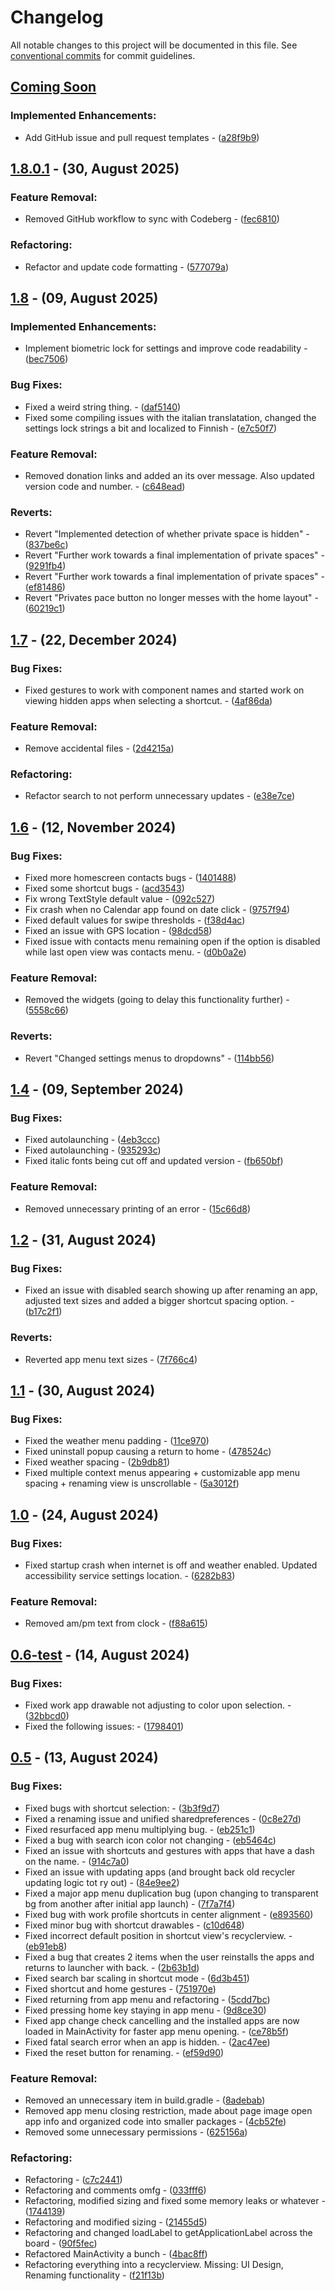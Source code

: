 # Changelog

All notable changes to this project will be documented in this file. See [conventional commits](https://www.conventionalcommits.org/) for commit guidelines.

## [Coming Soon](https://github.com/DroidWorksStudio/yam_launcher/tree/HEAD)

### Implemented Enhancements:

- Add GitHub issue and pull request templates - ([a28f9b9](https://github.com/DroidWorksStudio/yam_launcher/commit/a28f9b9a00597246d29b020c1f3de474253918e1))

## [1.8.0.1](https://github.com/DroidWorksStudio/yam_launcher/tree/v1.8.0.1) - (30, August 2025)

### Feature Removal:

- Removed GitHub workflow to sync with Codeberg - ([fec6810](https://github.com/DroidWorksStudio/yam_launcher/commit/fec6810f215bb7a38d8d9f6a1ceac30f2daf7d0b))

### Refactoring:

- Refactor and update code formatting - ([577079a](https://github.com/DroidWorksStudio/yam_launcher/commit/577079a5e5b135a1a0220e3f12519b25bab52501))

## [1.8](https://github.com/DroidWorksStudio/yam_launcher/tree/v1.8) - (09, August 2025)

### Implemented Enhancements:

- Implement biometric lock for settings and improve code readability - ([bec7506](https://github.com/DroidWorksStudio/yam_launcher/commit/bec750626b31d421e15bb1b0a66e179521208d8e))

### Bug Fixes:

- Fixed a weird string thing. - ([daf5140](https://github.com/DroidWorksStudio/yam_launcher/commit/daf5140338dfa4c73a7f73ec91018bc864b5de29))
- Fixed some compiling issues with the italian translatation, changed the settings lock strings a bit and localized to Finnish - ([e7c50f7](https://github.com/DroidWorksStudio/yam_launcher/commit/e7c50f7c0bd57b4975a2c044196048e7b8d92156))

### Feature Removal:

- Removed donation links and added an its over message. Also updated version code and number. - ([c648ead](https://github.com/DroidWorksStudio/yam_launcher/commit/c648ead6410504e8d18dd1e4fd4e99dc1950f42b))

### Reverts:

- Revert "Implemented detection of whether private space is hidden" - ([837be6c](https://github.com/DroidWorksStudio/yam_launcher/commit/837be6c3461f0d2e7a9d5a247f55826fe5e4720c))
- Revert "Further work towards a final implementation of private spaces" - ([9291fb4](https://github.com/DroidWorksStudio/yam_launcher/commit/9291fb4a3b3be6bcc0a177ceb54db31b6029bf44))
- Revert "Further work towards a final implementation of private spaces" - ([ef81486](https://github.com/DroidWorksStudio/yam_launcher/commit/ef81486303b2717ba295d784a88c0a14bbee7996))
- Revert "Privates pace button no longer messes with the home layout" - ([60219c1](https://github.com/DroidWorksStudio/yam_launcher/commit/60219c196293a02f775dcce9de15c6f1273a5b85))

## [1.7](https://github.com/DroidWorksStudio/yam_launcher/tree/v1.7) - (22, December 2024)

### Bug Fixes:

- Fixed gestures to work with component names and started work on viewing hidden apps when selecting a shortcut. - ([4af86da](https://github.com/DroidWorksStudio/yam_launcher/commit/4af86da1e183d27c09950c6bd9b1ed6b11e57519))

### Feature Removal:

- Remove accidental files - ([2d4215a](https://github.com/DroidWorksStudio/yam_launcher/commit/2d4215a164318caa2d9621243c70988abaa3a198))

### Refactoring:

- Refactor search to not perform unnecessary updates - ([e38e7ce](https://github.com/DroidWorksStudio/yam_launcher/commit/e38e7ced3fb932ac06c03139d31aa6cd224d62ec))

## [1.6](https://github.com/DroidWorksStudio/yam_launcher/tree/v1.6) - (12, November 2024)

### Bug Fixes:

- Fixed more homescreen contacts bugs - ([1401488](https://github.com/DroidWorksStudio/yam_launcher/commit/1401488ed3f550947f188ffcef8bf766586b6659))
- Fixed some shortcut bugs - ([acd3543](https://github.com/DroidWorksStudio/yam_launcher/commit/acd354375381871314ad472b926e9d2e5ddfcee3))
- Fix wrong TextStyle default value - ([092c527](https://github.com/DroidWorksStudio/yam_launcher/commit/092c527a3f92abd31f7f9176f89584f8856e7e56))
- Fix crash when no Calendar app found on date click - ([9757f94](https://github.com/DroidWorksStudio/yam_launcher/commit/9757f9415f53fb53030042375b53b671034c5b3f))
- Fixed default values for swipe thresholds - ([f38d4ac](https://github.com/DroidWorksStudio/yam_launcher/commit/f38d4ac47d1b2a2172027738d9389d1e96bc745c))
- Fixed an issue with GPS location - ([98dcd58](https://github.com/DroidWorksStudio/yam_launcher/commit/98dcd5810d735f0e65383819d16005fc162d51ed))
- Fixed issue with contacts menu remaining open if the option is disabled while last open view was contacts menu. - ([d0b0a2e](https://github.com/DroidWorksStudio/yam_launcher/commit/d0b0a2eb833d520452e29372fcc92b079dfcfb7b))

### Feature Removal:

- Removed the widgets (going to delay this functionality further) - ([5558c66](https://github.com/DroidWorksStudio/yam_launcher/commit/5558c666c8a57ebd97c58343c58dae347d422937))

### Reverts:

- Revert "Changed settings menus to dropdowns" - ([114bb56](https://github.com/DroidWorksStudio/yam_launcher/commit/114bb560ea30006c129f5c3a25d32c727227f34c))

## [1.4](https://github.com/DroidWorksStudio/yam_launcher/tree/v1.4) - (09, September 2024)

### Bug Fixes:

- Fixed autolaunching - ([4eb3ccc](https://github.com/DroidWorksStudio/yam_launcher/commit/4eb3ccc2a40320b1cf0ff80ee523ad037da1218a))
- Fixed autolaunching - ([935293c](https://github.com/DroidWorksStudio/yam_launcher/commit/935293c8cbd6dbe049bdfeaeef666022514afc5d))
- Fixed italic fonts being cut off and updated version - ([fb650bf](https://github.com/DroidWorksStudio/yam_launcher/commit/fb650bf5ee8192f5a8bbd7a8f93155dee328767c))

### Feature Removal:

- Removed unnecessary printing of an error - ([15c66d8](https://github.com/DroidWorksStudio/yam_launcher/commit/15c66d8c5eaa43c0152d28836c682a87ac9c1bcb))

## [1.2](https://github.com/DroidWorksStudio/yam_launcher/tree/v1.2) - (31, August 2024)

### Bug Fixes:

- Fixed an issue with disabled search showing up after renaming an app, adjusted text sizes and added a bigger shortcut spacing option. - ([b17c2f1](https://github.com/DroidWorksStudio/yam_launcher/commit/b17c2f1fd9e402dde21cf84e70461ee809aa0d43))

### Reverts:

- Reverted app menu text sizes - ([7f766c4](https://github.com/DroidWorksStudio/yam_launcher/commit/7f766c4312d915fa73fd655508372b767c8a46a8))

## [1.1](https://github.com/DroidWorksStudio/yam_launcher/tree/v1.1) - (30, August 2024)

### Bug Fixes:

- Fixed the weather menu padding - ([11ce970](https://github.com/DroidWorksStudio/yam_launcher/commit/11ce9704ecec494e674c5d87c2adc089d86e2443))
- Fixed uninstall popup causing a return to home - ([478524c](https://github.com/DroidWorksStudio/yam_launcher/commit/478524c49d62b508ecbc54dfcf7a9e71fe3d9795))
- Fixed weather spacing - ([2b9db81](https://github.com/DroidWorksStudio/yam_launcher/commit/2b9db81936ad5c6f0985bbd4b08e64a2f6426811))
- Fixed multiple context menus appearing + customizable app menu spacing + renaming view is unscrollable - ([5a3012f](https://github.com/DroidWorksStudio/yam_launcher/commit/5a3012f0f10158b9caf2067efc6b3dd3b82a2232))

## [1.0](https://github.com/DroidWorksStudio/yam_launcher/tree/v1.0) - (24, August 2024)

### Bug Fixes:

- Fixed startup crash when internet is off and weather enabled. Updated accessibility service settings location. - ([6282b83](https://github.com/DroidWorksStudio/yam_launcher/commit/6282b83897de893fa0eafd228cdff0a044880ce7))

### Feature Removal:

- Removed am/pm text from clock - ([f88a615](https://github.com/DroidWorksStudio/yam_launcher/commit/f88a6158697bb33a25aae6c6be28f3f167bf92cd))

## [0.6-test](https://github.com/DroidWorksStudio/yam_launcher/tree/v0.6-test) - (14, August 2024)

### Bug Fixes:

- Fixed work app drawable not adjusting to color upon selection. - ([32bbcd0](https://github.com/DroidWorksStudio/yam_launcher/commit/32bbcd0ef9c287add8e0643751da8f8e2cb4ef2d))
- Fixed the following issues: - ([1798401](https://github.com/DroidWorksStudio/yam_launcher/commit/1798401de335e2166956303438db36e83bc11c52))

## [0.5](https://github.com/DroidWorksStudio/yam_launcher/tree/0.5) - (13, August 2024)

### Bug Fixes:

- Fixed bugs with shortcut selection: - ([3b3f9d7](https://github.com/DroidWorksStudio/yam_launcher/commit/3b3f9d716a532120faf5c474ebed7609962fdd10))
- Fixed a renaming issue and unified sharedpreferences - ([0c8e27d](https://github.com/DroidWorksStudio/yam_launcher/commit/0c8e27dcd579ef394af7e04644dbb39372c189bd))
- Fixed resurfaced app menu multiplying bug. - ([eb251c1](https://github.com/DroidWorksStudio/yam_launcher/commit/eb251c1ae59ad26609c3ad34035e842d4e7deb7d))
- Fixed a bug with search icon color not changing - ([eb5464c](https://github.com/DroidWorksStudio/yam_launcher/commit/eb5464ce3cc58c348e67f588ef51ac5eb99e7175))
- Fixed an issue with shortcuts and gestures with apps that have a dash on the name. - ([914c7a0](https://github.com/DroidWorksStudio/yam_launcher/commit/914c7a0ed48d13dc580bf95dbc032dcbcf42cc27))
- Fixed an issue with updating apps (and brought back old recycler updating logic tot ry out) - ([84e9ee2](https://github.com/DroidWorksStudio/yam_launcher/commit/84e9ee2280010f0dd0edc5b72eb80fbb0ee02677))
- Fixed a major app menu duplication bug (upon changing to transparent bg from another after initial app launch) - ([7f7a7f4](https://github.com/DroidWorksStudio/yam_launcher/commit/7f7a7f4286122a1a8308742f52dadeb747811035))
- Fixed bug with work profile shortcuts in center alignment - ([e893560](https://github.com/DroidWorksStudio/yam_launcher/commit/e8935608a766a8654d95b8a8bf29b93642d72dd1))
- Fixed minor bug with shortcut drawables - ([c10d648](https://github.com/DroidWorksStudio/yam_launcher/commit/c10d6480eacdf6cac12a48bc33fef7dcce19dd08))
- Fixed incorrect default position in shortcut view's recyclerview. - ([eb91eb8](https://github.com/DroidWorksStudio/yam_launcher/commit/eb91eb8a9d25936b0c50b7779cb033ee7e5fdddf))
- Fixed a bug that creates 2 items when the user reinstalls the apps and returns to launcher with back. - ([2b63b1d](https://github.com/DroidWorksStudio/yam_launcher/commit/2b63b1d6b016d115a21a258df4326e9a0f1c3584))
- Fixed search bar scaling in shortcut mode - ([6d3b451](https://github.com/DroidWorksStudio/yam_launcher/commit/6d3b451396796a3d5e4f9fc1d5c8b614ee8ed929))
- Fixed shortcut and home gestures - ([751970e](https://github.com/DroidWorksStudio/yam_launcher/commit/751970e6b55ffe18f43ffb9bce887edcd76c9746))
- Fixed returning from app menu and refactoring - ([5cdd7bc](https://github.com/DroidWorksStudio/yam_launcher/commit/5cdd7bca2e8bfd120d2c09ad7c147eae35077f96))
- Fixed pressing home key staying in app menu - ([9d8ce30](https://github.com/DroidWorksStudio/yam_launcher/commit/9d8ce304bdfe2bb6b70f73d18af12b2d1998a66f))
- Fixed app change check cancelling and the installed apps are now loaded in MainActivity for faster app menu opening. - ([ce78b5f](https://github.com/DroidWorksStudio/yam_launcher/commit/ce78b5f37ef372791e5cedde95bebb82456680d5))
- Fixed fatal search error when an app is hidden. - ([2ac47ee](https://github.com/DroidWorksStudio/yam_launcher/commit/2ac47eeef8ad6a4fce574f16ebfe3af43dabd3b2))
- Fixed the reset button for renaming. - ([ef59d90](https://github.com/DroidWorksStudio/yam_launcher/commit/ef59d905abb55fc8538894a7a2540c61f286d682))

### Feature Removal:

- Removed an unnecessary item in build.gradle - ([8adebab](https://github.com/DroidWorksStudio/yam_launcher/commit/8adebab4f53c63d84b6bb6826a9e905bf13fca36))
- Removed app menu closing restriction, made about page image open app info and organized code into smaller packages - ([4cb52fe](https://github.com/DroidWorksStudio/yam_launcher/commit/4cb52fe719a4ba02676ab2fdf5943d4c92e7e366))
- Removed some unnecessary permissions - ([625156a](https://github.com/DroidWorksStudio/yam_launcher/commit/625156af3dce7a91388be15068cf23cb82c74a32))

### Refactoring:

- Refactoring - ([c7c2441](https://github.com/DroidWorksStudio/yam_launcher/commit/c7c24411cfc6e67ddf943dc307d7d872890ee6f5))
- Refactoring and comments omfg - ([033fff6](https://github.com/DroidWorksStudio/yam_launcher/commit/033fff6820a884cc9ce7db55c4692dc68cd9f520))
- Refactoring, modified sizing and fixed some memory leaks or whatever - ([1744139](https://github.com/DroidWorksStudio/yam_launcher/commit/174413982fe7e4e097bf90a70be01f05708d2aea))
- Refactoring and modified sizing - ([21455d5](https://github.com/DroidWorksStudio/yam_launcher/commit/21455d591362546aaf24f6dae55ef1b7de6853f2))
- Refactoring and changed loadLabel to getApplicationLabel across the board - ([90f5fec](https://github.com/DroidWorksStudio/yam_launcher/commit/90f5fecb8f0be5129074c2c8e7f2b4b9daedef4d))
- Refactored MainActivity a bunch - ([4bac8ff](https://github.com/DroidWorksStudio/yam_launcher/commit/4bac8ffee884c9681bfc8af8f70ff38807274e09))
- Refactoring everything into a recyclerview. Missing: UI Design, Renaming functionality - ([f21f13b](https://github.com/DroidWorksStudio/yam_launcher/commit/f21f13ba6cda8d64276e43f5da293566c9e8b509))

<!-- Generated by DroidWorks Studio -->
